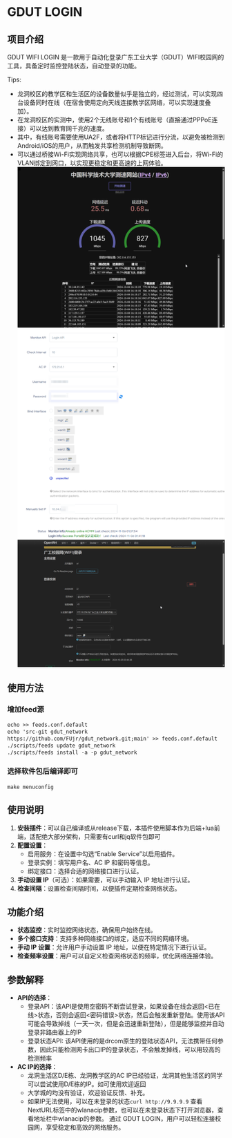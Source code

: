 # GDUT LOGIN

## 项目介绍

GDUT WIFI LOGIN 是一款用于自动化登录广东工业大学（GDUT）WIFI校园网的工具，具备定时监控登陆状态，自动登录的功能。

Tips: 
- 龙洞校区的教学区和生活区的设备数量似乎是独立的，经过测试，可以实现四台设备同时在线（在宿舍使用定向天线连接教学区网络，可以实现速度叠加）。
- 在龙洞校区的实测中，使用2个无线账号和1个有线账号（直接通过PPPoE连接）可以达到教育网千兆的速度。
- 其中，有线账号需要使用UA2F，或者将HTTP标记进行分流，以避免被检测到Android/iOS的用户，从而触发共享检测机制导致断网。
- 可以通过桥接Wi-Fi实现网络共享，也可以根据CPE标签进入后台，将Wi-Fi的VLAN绑定到网口，以实现更稳定和更高速的上网体验。
![高贵的千兆](imgs/tri_dial_1000M.png)
![gdut wifi 多区域设备共存](/imgs/gdut_wifi_multi_zone.png)
![gdut wifi自动认证插件](imgs/gdut_wifi.png)

## 使用方法

### 增加feed源

```
echo >> feeds.conf.default
echo 'src-git gdut_network https://github.com/FUjr/gdut_network.git;main' >> feeds.conf.default
./scripts/feeds update gdut_network
./scripts/feeds install -a -p gdut_network
```

### 选择软件包后编译即可

```
make menuconfig
```

## 使用说明

1. **安装插件**：可以自己编译或从release下载，本插件使用脚本作为后端+lua前端，适配绝大部分架构，只需要有curl和jq软件包即可
2. **配置设置**：
   - 启用服务：在设置中勾选“Enable Service”以启用插件。
   - 登录实例：填写用户名、AC IP 和密码等信息。
   - 绑定接口：选择合适的网络接口进行认证。
3. **手动设置 IP**（可选）：如果需要，可以手动输入 IP 地址进行认证。
4. **检查间隔**：设置检查间隔时间，以便插件定期检查网络状态。

## 功能介绍

- **状态监控**：实时监控网络状态，确保用户始终在线。
- **多个接口支持**：支持多种网络接口的绑定，适应不同的网络环境。
- **手动 IP 设置**：允许用户手动设置 IP 地址，以便在特定情况下进行认证。
- **检查频率设置**：用户可以自定义检查网络状态的频率，优化网络连接体验。

## 参数解释
- **API的选择**：
   - 登录API：该API是使用空密码不断尝试登录，如果设备在线会返回<已在线>状态，否则会返回<密码错误>状态，然后会触发重新登陆。使用该API可能会导致掉线（一天一次，但是会迅速重新登陆），但是能够监控并自动登录非路由器上的IP
   - 登录状态API: 该API使用的是drcom原生的登陆状态API，无法携带任何参数，因此只能检测网卡出口IP的登录状态，不会触发掉线，可以用较高的检测频率
- **AC IP的选择**：
  - 龙洞生活区D/E栋、龙洞教学区的AC IP已经验证，龙洞其他生活区的同学可以尝试使用D/E栋的IP。如可使用欢迎返回
  - 大学城的均没有验证，欢迎验证反馈、补充。
  - 如果IP无法使用，可以在未登录的状态```curl http://9.9.9.9``` 查看NextURL标签中的wlanacip参数，也可以在未登录状态下打开浏览器，查看地址栏中wlanacip的参数。
通过 GDUT LOGIN，用户可以轻松连接校园网，享受稳定和高效的网络服务。
